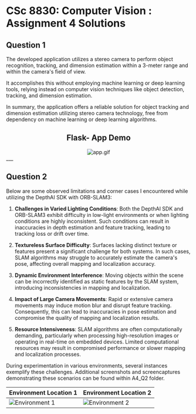 
# CSc 8830: Computer Vision : Assignment 4 Solutions

## Question 1


The developed application utilizes a stereo camera to perform object recognition, tracking, and dimension estimation within a 3-meter range and within the camera's field of view.

It accomplishes this without employing machine learning or deep learning tools, relying instead on computer vision techniques like object detection, tracking, and dimension estimation.

In summary, the application offers a reliable solution for object tracking and dimension estimation utilizing stereo camera technology, free from dependency on machine learning or deep learning algorithms.

<div align="center">
  <h2>Flask- App Demo</h2>
  <img src="q1/app.gif" alt="app.gif">
</div>
___

## Question 2

Below are some observed limitations and corner cases I encountered while utilizing the DepthAI SDK with ORB-SLAM3:

1. **Challenges in Varied Lighting Conditions**: Both the DepthAI SDK and ORB-SLAM3 exhibit difficulty in low-light environments or when lighting conditions are highly inconsistent. Such conditions can result in inaccuracies in depth estimation and feature tracking, leading to tracking loss or drift over time.

2. **Textureless Surface Difficulty**: Surfaces lacking distinct texture or features present a significant challenge for both systems. In such cases, SLAM algorithms may struggle to accurately estimate the camera's pose, affecting overall mapping and localization accuracy.

3. **Dynamic Environment Interference**: Moving objects within the scene can be incorrectly identified as static features by the SLAM system, introducing inconsistencies in mapping and localization.

4. **Impact of Large Camera Movements**: Rapid or extensive camera movements may induce motion blur and disrupt feature tracking. Consequently, this can lead to inaccuracies in pose estimation and compromise the quality of mapping and localization results.

5. **Resource Intensiveness**: SLAM algorithms are often computationally demanding, particularly when processing high-resolution images or operating in real-time on embedded devices. Limited computational resources may result in compromised performance or slower mapping and localization processes.

During experimentation in various environments, several instances exemplify these challenges. Additional screenshots and screencaptures demonstrating these scenarios can be found within A4_Q2 folder.

| Environment Location 1 | Environment  Location 2 |
|---------------|---------------|
| ![Environment 1](q2/env1.gif) | ![Environment 2](q2/env2.gif) |
